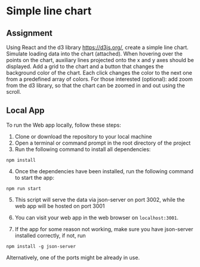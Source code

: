 # Simple line chart

## Assignment

Using React and the d3 library https://d3js.org/, create a simple line chart.
Simulate loading data into the chart (attached).
When hovering over the points on the chart, auxiliary lines projected onto the x and y axes should be displayed.
Add a grid to the chart and a button that changes the background color of the chart. Each click changes the color to the next one from a predefined array of colors.
For those interested (optional): add zoom from the d3 library, so that the chart can be zoomed in and out using the scroll.

## Local App

To run the Web app locally, follow these steps:

1. Clone or download the repository to your local machine
2. Open a terminal or command prompt in the root directory of the project
3. Run the following command to install all dependencies:

```
npm install
```

4. Once the dependencies have been installed, run the following command to start the app:

```
npm run start
```

5. This script will serve the data via json-server on port 3002, while the web app will be hosted on port 3001

6. You can visit your web app in the web browser on `localhost:3001`.

7. If the app for some reason not working, make sure you have json-server installed correctly, if not, run

```
npm install -g json-server
```
Alternatively, one of the ports might be already in use.